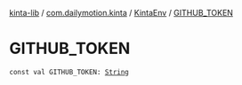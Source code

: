 [kinta-lib](../../index.md) / [com.dailymotion.kinta](../index.md) / [KintaEnv](index.md) / [GITHUB_TOKEN](./-g-i-t-h-u-b_-t-o-k-e-n.md)

# GITHUB_TOKEN

`const val GITHUB_TOKEN: `[`String`](https://kotlinlang.org/api/latest/jvm/stdlib/kotlin/-string/index.html)